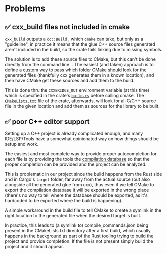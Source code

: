 # Problems

## ✅ cxx\_build files not included in cmake

`cxx_build` outputs a `cc::Build` , which `cmake` can take, but only as a "guideline", 
in practice it means that the glue C++ source files generated aren't included in the build, 
so the crate fails linking due to missing symbols.

The solution is to add these source files to CMake, but this can't be done directly from the command line... 
The easiest (and taken) approach is to define a custom way to pass which folder CMake should look 
for the generated files (thankfully cxx generates them in a known location), and then have 
CMake get these sources and add them to the build.

This is done thru the `CXXBRIDGE_OUT` environment variable (at this time) 
which is specified in the crate's [`build.rs`](../crates/hello-world/build.rs) before calling cmake. 
The [`CMakeLists.txt`](../crates/hello-world/CMakeLists.txt) file of the crate, afterwards, 
will look for all C/C++ source file in the given location and add them as sources for the library to be built.

## ✅ poor C++ editor support

Setting up a C++ project is already complicated enough, and many IDE/LSP/Tools have a somewhat 
opinionated way on how things should be setup and work.

The easiest and most complete way to provide proper autocompletion for each file is by 
providing the tools the [compilation database](https://clang.llvm.org/docs/JSONCompilationDatabase.html) 
so that the proper completion can be provided and the project can be analyzed.

This is problematic in our project since the build happens from the Rust side and in Cargo's `target` folder, 
far away from the actual source (but also alongside all the generated glue from cxx), 
thus even if we tell CMake to export the compilation database it will be exported in the wrong place 
(there's no way to tell where the database should be exported, as it's hardcoded to be exported where the build is happening).

A simple workaround in the build file to tell CMake to create a symlink in the right 
location to the generated file when the desired target is built.

In practice, this leads to (a symlink to) compile\_commands.json being present 
in the CMakeLists.txt directory after a first build, which usually happens 
in the background as part of the Rust tooling trying to build the project and provide completion. 
If the file is not present simply build the project and it should appear.